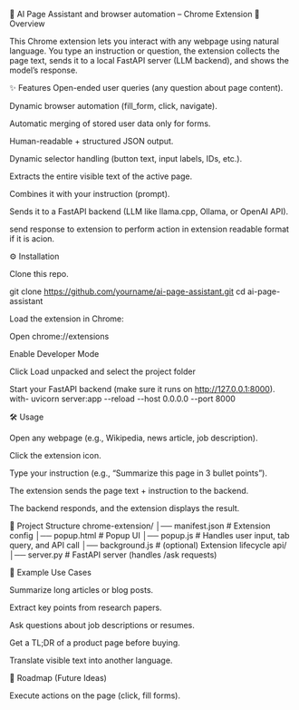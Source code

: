 🧩 AI Page Assistant and browser automation – Chrome Extension
📖 Overview

This Chrome extension lets you interact with any webpage using natural language. You type an instruction or question, the extension collects the page text, sends it to a local FastAPI server (LLM backend), and shows the model’s response.


✨ Features
Open-ended user queries (any question about page content).

Dynamic browser automation (fill_form, click, navigate).

Automatic merging of stored user data only for forms.

Human-readable + structured JSON output.

Dynamic selector handling (button text, input labels, IDs, etc.).

Extracts the entire visible text of the active page.

Combines it with your instruction (prompt).

Sends it to a FastAPI backend (LLM like llama.cpp, Ollama, or OpenAI API).

send response to extension to perform action in extension readable format if it is  acion.

⚙️ Installation

Clone this repo.

git clone https://github.com/yourname/ai-page-assistant.git
cd ai-page-assistant


Load the extension in Chrome:

Open chrome://extensions

Enable Developer Mode

Click Load unpacked and select the project folder

Start your FastAPI backend (make sure it runs on http://127.0.0.1:8000). with- uvicorn server:app --reload --host 0.0.0.0 --port 8000

🛠️ Usage

Open any webpage (e.g., Wikipedia, news article, job description).

Click the extension icon.

Type your instruction (e.g., “Summarize this page in 3 bullet points”).

The extension sends the page text + instruction to the backend.

The backend responds, and the extension displays the result.

📂 Project Structure
chrome-extension/
│── manifest.json        # Extension config
│── popup.html           # Popup UI
│── popup.js             # Handles user input, tab query, and API call
│── background.js        # (optional) Extension lifecycle
api/
│── server.py              # FastAPI server (handles /ask requests)

🧩 Example Use Cases

Summarize long articles or blog posts.

Extract key points from research papers.

Ask questions about job descriptions or resumes.

Get a TL;DR of a product page before buying.

Translate visible text into another language.

🚀 Roadmap (Future Ideas)

 Execute actions on the page (click, fill forms).

